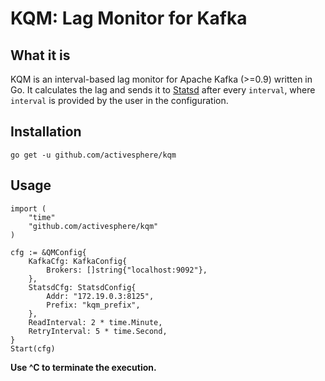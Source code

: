 **KQM**: Lag Monitor for Kafka
===================

What it is
-------------

KQM is an interval-based lag monitor for Apache Kafka (>=0.9) written in Go. It calculates the lag and sends it to [Statsd](https://github.com/etsy/statsd "Statsd") after every `interval`, where `interval` is provided by the user in the configuration.

Installation
-------------------
```
go get -u github.com/activesphere/kqm
```


Usage
-------------------
```
import (
	"time"
	"github.com/activesphere/kqm"
)

cfg := &QMConfig{
	KafkaCfg: KafkaConfig{
		Brokers: []string{"localhost:9092"},
	},
	StatsdCfg: StatsdConfig{
		Addr: "172.19.0.3:8125",
		Prefix: "kqm_prefix",
	},
	ReadInterval: 2 * time.Minute,
	RetryInterval: 5 * time.Second,
}
Start(cfg)
```

**Use ^C to terminate the execution.**
